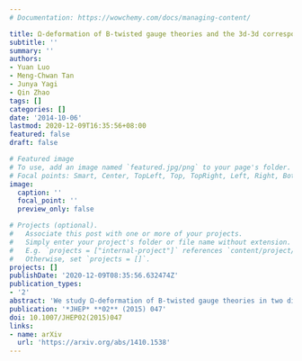 ```yaml
---
# Documentation: https://wowchemy.com/docs/managing-content/

title: Ω-deformation of B-twisted gauge theories and the 3d-3d correspondence
subtitle: ''
summary: ''
authors:
- Yuan Luo
- Meng-Chwan Tan
- Junya Yagi
- Qin Zhao
tags: []
categories: []
date: '2014-10-06'
lastmod: 2020-12-09T16:35:56+08:00
featured: false
draft: false

# Featured image
# To use, add an image named `featured.jpg/png` to your page's folder.
# Focal points: Smart, Center, TopLeft, Top, TopRight, Left, Right, BottomLeft, Bottom, BottomRight.
image:
  caption: ''
  focal_point: ''
  preview_only: false

# Projects (optional).
#   Associate this post with one or more of your projects.
#   Simply enter your project's folder or file name without extension.
#   E.g. `projects = ["internal-project"]` references `content/project/deep-learning/index.md`.
#   Otherwise, set `projects = []`.
projects: []
publishDate: '2020-12-09T08:35:56.632474Z'
publication_types:
- '2'
abstract: 'We study Ω-deformation of B-twisted gauge theories in two dimensions. As an application, we construct an Ω-deformed, topologically twisted five-dimensional maximally supersymmetric Yang–Mills theory on the product of a Riemann surface $\Sigma$ and a three-manifold $M$, and show that when $\Sigma$ is a disk, this theory is equivalent to analytically continued Chern-Simons theory on $M$. Based on these results, we establish a correspondence between three-dimensional $\mathcal{N}=2$ superconformal theories and analytically continued Chern–Simons theory. Furthermore, we argue that there is a mirror symmetry between Ω-deformed two-dimensional theories.'
publication: '*JHEP* **02** (2015) 047'
doi: 10.1007/JHEP02(2015)047
links:
- name: arXiv
  url: 'https://arxiv.org/abs/1410.1538'
---
```

